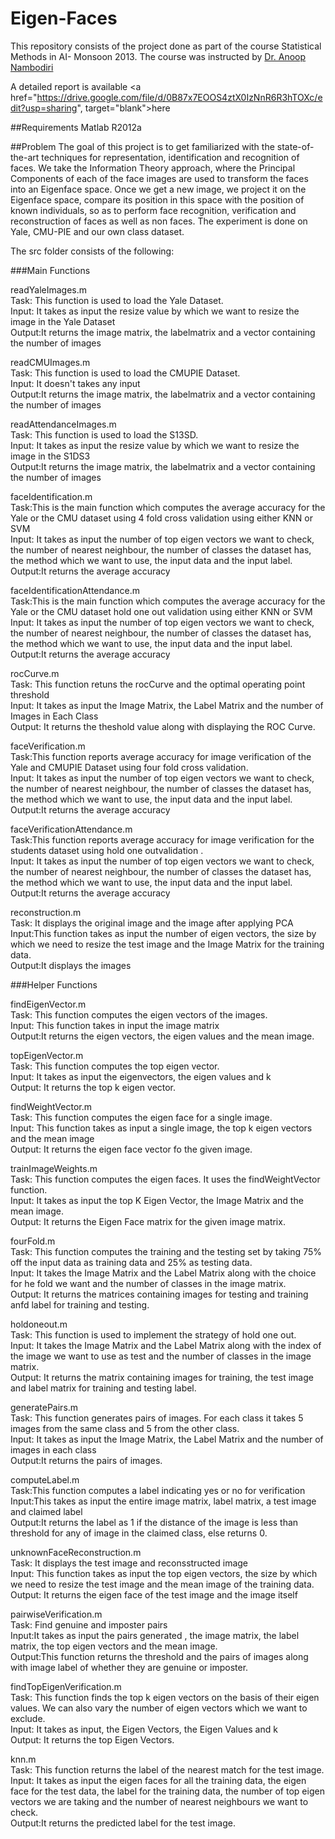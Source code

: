 Eigen-Faces
===========

This repository consists of the project done as part of the course  Statistical Methods in AI- Monsoon 2013. The course was instructed by [Dr. Anoop Nambodiri](http://faculty.iiit.ac.in/~anoop/)    

A detailed report is available <a href="https://drive.google.com/file/d/0B87x7EOOS4ztX0IzNnR6R3hTOXc/edit?usp=sharing", target="blank">here</a>    

##Requirements 
Matlab R2012a


##Problem
The goal of this project is to get familiarized with the state-of-the-art techniques for representation, identification and recognition of faces. We take the Information Theory approach, where the Principal Components of each of the face images are used to transform the faces into an Eigenface space. Once we get a new image, we project it on the Eigenface space, compare its position in this space with the position of known individuals, so as to perform face recognition, verification and reconstruction of faces as well as non faces. The experiment is done on Yale, CMU-PIE and our own class dataset.

The src folder consists of the following:

###Main Functions

readYaleImages.m   
Task:  This function is used to load the Yale Dataset.  
Input: It takes as input the resize value by which we want to resize the image in the Yale Dataset  
Output:It returns the image matrix, the labelmatrix and a vector containing the number of images 

readCMUImages.m  
Task:  This function is used to load the CMUPIE Dataset.  
Input: It doesn't takes any input  
Output:It returns the image matrix, the labelmatrix and a vector containing the number of images 

readAttendanceImages.m  
Task:  This function is used to load the S13SD.  
Input: It takes as input the resize value by which we want to resize the image in the S1DS3  
Output:It returns the image matrix, the labelmatrix and a vector containing the number of images 

faceIdentification.m  
Task:This is the main function which computes the average accuracy for the Yale or the CMU dataset using 4 fold cross validation using either KNN or SVM  
Input: It takes as input the number of top eigen vectors we want to check, the number of nearest neighbour, the number of classes the dataset has, the method which we want to use, the input data and the input label.  
Output:It returns the average accuracy

faceIdentificationAttendance.m  
Task:This is the main function which computes the average accuracy for the Yale or the CMU dataset hold one out validation using either KNN or SVM  
Input: It takes as input the number of top eigen vectors we want to check, the number of nearest neighbour, the number of classes the dataset has, the method which we want to use, the input data and the input label.  
Output:It returns the average accuracy

rocCurve.m  
Task: This function retuns the rocCurve and the optimal operating point threshold  
Input: It takes as input the Image Matrix, the Label Matrix and the number of Images in Each Class  
Output: It returns the theshold value along with displaying the ROC Curve.

faceVerification.m  
Task:This function reports average accuracy for image verification of the Yale and CMUPIE Dataset using four fold cross validation.  
Input: It takes as input the number of top eigen vectors we want to check, the number of nearest neighbour, the number of classes the dataset has, the method which we want to use, the input data and the input label.  
Output:It returns the average accuracy

faceVerificationAttendance.m  
Task:This function reports average accuracy for image verification for the students dataset using hold one outvalidation .  
Input: It takes as input the number of top eigen vectors we want to check, the number of nearest neighbour, the number of classes the dataset has, the method which we want to use, the input data and the input label.  
Output:It returns the average accuracy

reconstruction.m  
Task: It displays the original image and the image after applying PCA  
Input:This function takes as input the number of eigen vectors, the size by which we need to resize the test image and the Image Matrix for the training data.  
Output:It displays the images

###Helper Functions

findEigenVector.m  
Task: This function computes the eigen vectors of the images.  
Input: This function takes in input the image matrix   
Output:It returns the eigen vectors, the eigen values and the mean image.

topEigenVector.m  
Task: This function computes the top eigen vector.  
Input: It takes as input the eigenvectors, the eigen values and k  
Output: It returns the top k eigen vector.

findWeightVector.m  
Task: This function computes the eigen face for a single image.  
Input: This function takes as input a single image, the top k eigen vectors and the mean image  
Output: It returns the eigen face vector fo the given image.

trainImageWeights.m  
Task: This function computes the eigen faces. It uses the findWeightVector function.  
Input: It takes as input the top K Eigen Vector, the Image Matrix and the mean image.  
Output: It returns the Eigen Face matrix for the given image matrix.

fourFold.m  
Task: This function computes the training and the testing set by taking 75% off the input data as training data and 25% as testing data.  
Input: It takes the Image Matrix and the Label Matrix along with the choice for he fold we want and the number of classes in the image matrix.  
Output: It returns the matrices containing images for testing and training anfd label for training and testing.

holdoneout.m  
Task: This function is used to implement the strategy of hold one out.  
Input: It takes the Image Matrix and the Label Matrix along with the index of the image  we want to use as test and the number of classes in the image matrix.  
Output: It returns the matrix containing images for training, the test image and label matrix for training and testing label.

generatePairs.m  
Task: This function generates pairs of images. For each class it takes 5 images from the same class and 5 from the other class.   
Input: It takes as input the Image Matrix, the Label Matrix and the number of images in each class   
Output:It returns the pairs of images.

computeLabel.m  
Task:This function computes a label indicating yes or no for verification  
Input:This takes as input the entire image matrix, label matrix, a test image and claimed label  
Output:It returns the label as 1 if the distance of the image is less than threshold for any of image in the claimed class, else returns 0.

unknownFaceReconstruction.m    
Task: It displays the test image and reconsstructed image  
Input: This function takes as input the top eigen vectors, the size by which we need to resize the test image and the mean image of the training data.  
Output: It returns the eigen face of the test image and the image itself

pairwiseVerification.m    
Task: Find genuine and imposter pairs  
Input:It takes as input the pairs generated , the image matrix, the label matrix, the top eigen vectors and the mean image.  
Output:This function returns the threshold and the pairs of images along with image label of whether they are genuine or imposter.

findTopEigenVerification.m    
Task: This function finds the top k eigen vectors on the basis of their eigen values. We can also vary the number of eigen vectors which we want to exclude.  
Input: It takes as input, the Eigen Vectors, the Eigen Values and k   
Output: It returns the top Eigen Vectors.

knn.m  
Task: This function returns the label of the nearest match for the test image.  
Input: It takes as input the eigen faces for all the training data, the eigen face for the test data, the label for the training data, the number of top eigen vectors we are taking and the number of nearest neighbours we want to check.  
Output:It returns the predicted label for the test image.
